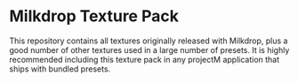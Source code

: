 Milkdrop Texture Pack
=====================

This repository contains all textures originally released with Milkdrop, plus a good number of other textures used in a
large number of presets. It is highly recommended including this texture pack in any projectM application that ships
with bundled presets.